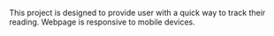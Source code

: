 This project is designed to provide user with a quick way to track their reading. Webpage is responsive to mobile devices.